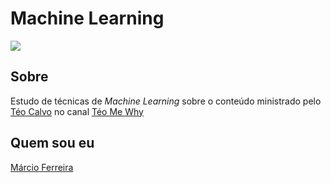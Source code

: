 # Machine Learning

<img src="https://cdn.midjourney.com/bb51b398-9542-4a23-a99f-f99e6a2316cf/0_1.png" border="0">

## Sobre

Estudo de técnicas de *Machine Learning* sobre o conteúdo ministrado pelo [Téo Calvo](https://www.linkedin.com/in/teocalvo/) no canal [Téo Me Why](https://twitch.tv/teomewhy)

## Quem sou eu

[Márcio Ferreira](https://www.linkedin.com/in/ms-ferreira/)